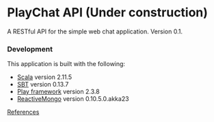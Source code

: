 # PlayChat API (Under construction) #

A RESTful API for the simple web chat application. Version 0.1.

### Development ###

This application is built with the following:
- [Scala](http://www.scala-lang.org/) version 2.11.5
- [SBT](http://www.scala-sbt.org/) version 0.13.7
- [Play framework](https://playframework.com/) version 2.3.8
- [ReactiveMongo](http://reactivemongo.org/) version 0.10.5.0.akka23

[References](PlayChatApi/References.md)
